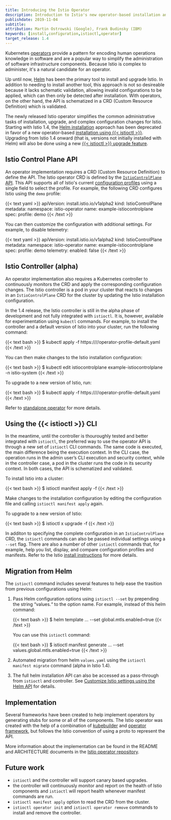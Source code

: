 ```yaml
---
title: Introducing the Istio Operator
description: Introduction to Istio's new operator-based installation and control plane management feature.
publishdate: 2019-11-04
subtitle:
attribution: Martin Ostrowski (Google), Frank Budinsky (IBM)
keywords: [install,configuration,istioctl,operator]
target_release: 1.4
---
```


Kubernetes [operators](https://kubernetes.io/docs/concepts/extend-kubernetes/operator/) provide
a pattern for encoding human operations knowledge in software and are a popular way to simplify
the administration of software infrastructure components.
Because Istio is complex to administer, it's a natural candidate for an operator.

Up until now, [Helm](https://github.com/helm/helm) has been the primary tool to install and upgrade Istio.
In addition to needing to install another tool, this approach is not so desireable because it lacks
schematic validation, allowing invalid configurations to be applied, which can then only be detected
after installation. With operators, on the other hand, the API is schematized in a
CRD (Custom Resource Definition) which is validated.

The newly released Istio operator simplifies the common administrative tasks of installation,
upgrade, and complex configuration changes for Istio.
Starting with Istio 1.4, the [Helm installation](/docs/setup/install/helm/) approach has been deprecated
in favor of a new operator-based [installation using {{< istioctl >}}](/docs/setup/install/operator/).
Upgrading from Istio 1.4 onward (that is, versions not initially installed with Helm)
will also be done using a new [{{< istioctl >}} upgrade feature](/docs/setup/upgrade/istioctl-upgrade/).

## Istio Control Plane API

An operator implementation requires a CRD (Custom Resource Definition) to define the API.
The Istio operator CRD is defined by the [`IstioControlPlane` API](/docs/reference/config/istio.operator.v1alpha12.pb/).
This API supports all of Istio's current [configuration profiles](/docs/setup/additional-setup/config-profiles/)
using a single field to select the profile. For example, the following CRD configures Istio using the `demo` profile:

{{< text yaml >}}
apiVersion: install.istio.io/v1alpha2
kind: IstioControlPlane
metadata:
  namespace: istio-operator
  name: example-istiocontrolplane
spec:
  profile: demo
{{< /text >}}

You can then customize the configuration with additional settings. For example, to disable telemetry:

{{< text yaml >}}
apiVersion: install.istio.io/v1alpha2
kind: IstioControlPlane
metadata:
  namespace: istio-operator
  name: example-istiocontrolplane
spec:
  profile: demo
  telemetry:
    enabled: false
{{< /text >}}

## Istio Controller (alpha)

An operator implementation also requires a Kubernetes controller to continuously monitors the CRD
and apply the corresponding configuration changes.
The Istio controller is a pod in your cluster that reacts to changes in an
`IstioControlPlane` CRD for the cluster by updating the Istio installation configuration.

In the 1.4 release, the Istio controller is still in the alpha phase of development and not fully
integrated with `istioctl`. It is, however, available for experimentation using `kubectl` commands.
For example, to install the controller and a default version of Istio into your cluster,
run the following command:

{{< text bash >}}
$ kubectl apply -f https://<repo URL>/<version>/operator-profile-default.yaml
{{< /text >}}

You can then make changes to the Istio installation configuration:

{{< text bash >}}
$ kubectl edit istiocontrolplane example-istiocontrolplane -n istio-system
{{< /text >}}

To upgrade to a new version of Istio, run:

{{< text bash >}}
$ kubectl apply -f https://<repo URL>/<new version>/operator-profile-default.yaml
{{< /text >}}

Refer to [standalone operator](/docs/ops/setup/standalone-operator/) for more details.

## Using the {{< istioctl >}} CLI

In the meantime, until the controller is thouroughly tested and better integrated with `istioctl`,
the preferred way to use the operator API is through a new set of `istioctl` CLI commands.
The same code is executed, the main difference being the execution context.
In the CLI case, the operation runs in the admin user’s CLI execution and
security context, while in the controller case, a pod in the cluster runs the code in its security context.
In both cases, the API is schematized and validated.

To install Istio into a cluster:

{{< text bash >}}
$ istioctl manifest apply -f <your-config-crd>
{{< /text >}}

Make changes to the installation configuration by editing the configuration
file and calling `istioctl manifest apply` again.

To upgrade to a new version of Istio:

{{< text bash >}}
$ istioctl x upgrade -f <your-config-changes-crd>
{{< /text >}}

In additon to specifying the complete configuration in an `IstioControlPlane` CRD,
the `istioctl` commands can also be passed individual settings using a `--set` flag.
There are also a number of other `istioctl` commands that, for example,
help you list, display, and compare configuration profiles and manifests.
Refer to the Istio [install instructions](/docs/setup/install/) for more details.

## Migration from Helm

The `istioctl` command includes several features to help ease the trasition from previous
configurations using Helm:

1. Pass Helm configuration options using `istioctl --set` by prepending the string “values.“
    to the option name. For example, instead of this helm command:

    {{< text bash >}}
    $ helm template ... --set global.mtls.enabled=true
    {{< /text >}}

    You can use this `istioctl` command:

    {{< text bash >}}
    $ istioctl manifest generate ... --set values.global.mtls.enabled=true
    {{< /text >}}

1. Automated migration from helm `values.yaml` using the `istioctl manifest migrate` command (alpha in Istio 1.4).

1. The full helm installation API can also be accessed as a pass-through from `istioctl` and controller.
   See [Customize Istio settings using the Helm API](/docs/setup/install/operator/#customize-istio-settings-using-the-helm-api)
   for details. 

## Implementation

Several frameworks have been created to help implement operators by generating stubs
for some or all of the components. The Istio operator was created with the help of a combination of
[kubebuilder](https://github.com/kubernetes-sigs/kubebuilder)
and [operator framework](https://github.com/operator-framework),
but follows the Istio convention of using a proto to represent the API.
 
More information about the implementation can be found in the README and ARCHITECTURE documents
in the [Istio operator repository](https://github.com/istio/operator). 

## Future work

- `istioctl` and the controller will support canary based upgrades. 
- the controller will continuously monitor and report on the health of Istio components
  and `istioctl` will report health whenever manifest commands are run. 
- `istioctl manifest apply` option to read the CRD from the cluster.
- `istioctl operator init` and `istioctl operator remove` commands to install and remove the controller.
